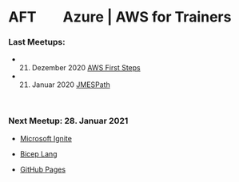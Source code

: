 # AFT        Azure | AWS for Trainers

### Last Meetups:              
* 21. Dezember 2020 [AWS First Steps](AWS/README.md)
* 21. Januar 2020 [JMESPath](JMESPath/JMESPath.md)

<br>

### Next Meetup: 28. Januar 2021

* [Microsoft Ignite](https://myignite.microsoft.com/home)

* [Bicep Lang](https://devblogs.microsoft.com/devops/project-bicep-demo-at-ignite-2020-by-mark-russinovich/)

* [GitHub Pages](https://pages.github.com/)